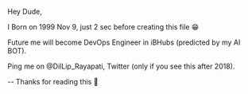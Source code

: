 Hey Dude,

I Born on 1999 Nov 9, just 2 sec before creating this file 😁

Future me will become DevOps Engineer in iBHubs (predicted by my AI BOT).

Ping me on @DilLip_Rayapati, Twitter (only if you see this after 2018).

-- Thanks for reading this 👋
